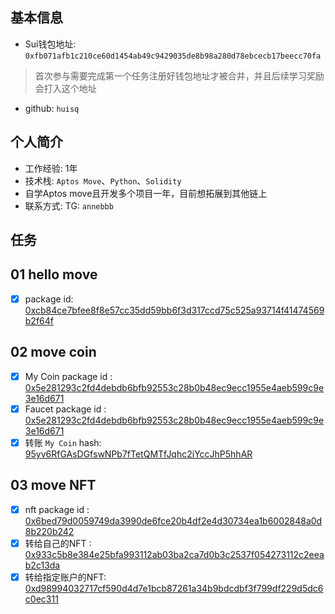 ## 基本信息
- Sui钱包地址: `0xfb071afb1c210ce60d1454ab49c9429035de8b98a280d78ebcecb17beecc70fa`
> 首次参与需要完成第一个任务注册好钱包地址才被合并，并且后续学习奖励会打入这个地址
- github: `huisq`

## 个人简介
- 工作经验: 1年
- 技术栈: `Aptos Move`、`Python`、`Solidity`
- 自学Aptos move且开发多个项目一年，目前想拓展到其他链上
- 联系方式: TG: `annebbb` 

## 任务

##   01 hello move  
- [x] package id: [0xcb84ce7bfee8f8e57cc35dd59bb6f3d317ccd75c525a93714f41474569b2f64f](https://suiscan.xyz/testnet/object/0xcb84ce7bfee8f8e57cc35dd59bb6f3d317ccd75c525a93714f41474569b2f64f)

##   02 move coin
- [x] My Coin package id : [0x5e281293c2fd4debdb6bfb92553c28b0b48ec9ecc1955e4aeb599c9e3e16d671](https://suiscan.xyz/mainnet/object/0x5e281293c2fd4debdb6bfb92553c28b0b48ec9ecc1955e4aeb599c9e3e16d671)
- [x] Faucet package id : [0x5e281293c2fd4debdb6bfb92553c28b0b48ec9ecc1955e4aeb599c9e3e16d671](https://suiscan.xyz/mainnet/object/0x5e281293c2fd4debdb6bfb92553c28b0b48ec9ecc1955e4aeb599c9e3e16d671)
- [x] 转账 `My Coin` hash: [95yv6RfGAsDGfswNPb7fTetQMTfJqhc2iYccJhP5hhAR](https://suiscan.xyz/mainnet/tx/95yv6RfGAsDGfswNPb7fTetQMTfJqhc2iYccJhP5hhAR)

##   03 move NFT
- [x] nft package id : [0x6bed79d0059749da3990de6fce20b4df2e4d30734ea1b6002848a0d8b220b242](https://suiscan.xyz/mainnet/object/0x6bed79d0059749da3990de6fce20b4df2e4d30734ea1b6002848a0d8b220b242/contracts)
- [x] 转给自己的NFT : [0x933c5b8e384e25bfa993112ab03ba2ca7d0b3c2537f054273112c2eeab2c13da](https://suiscan.xyz/mainnet/object/0x933c5b8e384e25bfa993112ab03ba2ca7d0b3c2537f054273112c2eeab2c13da)
- [x] 转给指定账户的NFT: [0xd98994032717cf590d4d7e1bcb87261a34b9bdcdbf3f799df229d5dc6c0ec311](https://suiscan.xyz/mainnet/object/0xd98994032717cf590d4d7e1bcb87261a34b9bdcdbf3f799df229d5dc6c0ec311)